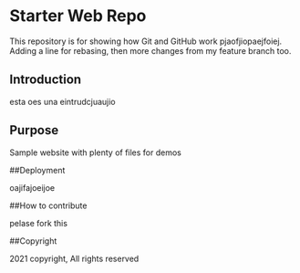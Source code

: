 # Starter Web Repo

This repository is for showing how Git and GitHub work
pjaofjiopaejfoiej. Adding a line for rebasing, then more changes from my feature branch too.

## Introduction

esta oes una eintrudcjuaujio

## Purpose

Sample website with plenty of files for demos

##Deployment

oajifajoeijoe

##How to contribute

pelase fork this

##Copyright

2021 copyright, All rights reserved

